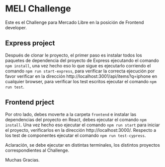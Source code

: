 # MELI Challenge

Este es el Challenge para Mercado Libre en la posición de Frontend developer. 

## Express project

Después de clonar le proyecto, el primer paso es instalar todos los paquetes de dependencia del proyecto de Express ejecutando el comando `npm install`, una vez hecho eso lo que sigue es ejecutarlo corriendo el comando `npm run start-express`, para verificar la correcta ejecución por favor verificar en la dirección http://localhost:3001/api/items?q=iphone en cualquier browser, para verificar los test escritos ejecutar el comando `npm run test`.

## Frontend prject

Por otro lado, debes moverte a la carpeta `frontend` e instalar las dependencias del proyecto en React, debes ejecutar el comando `npm install`. Una vez hecho eso ejecutar el comando `npm run start` para iniciar el proyecto, verificarlos en la dirección http://localhost:3000/. Respecto a los test de componentes ejecutar el comando `npm run test-cypress`.

Aclaración, se debe ejecutar en distintas terminales, los distintos proyectos correspondientes al Challenge.


Muchas Gracias.


